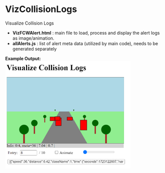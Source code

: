 # VizCollisionLogs
Visualize Collision Logs

<ul>
  <li><b>VizFCWAlert.html</b> : main file to load, process and display the alert logs as image/animation.</li>
  <li><b>allAlerts.js</b> : list of alert meta data (utilized by main code), needs to be generated separately</li>
</ul>

<b>Example Output:</b></br>
<img src="docs/vizFCWAlert_sshot.png" width=400px />
